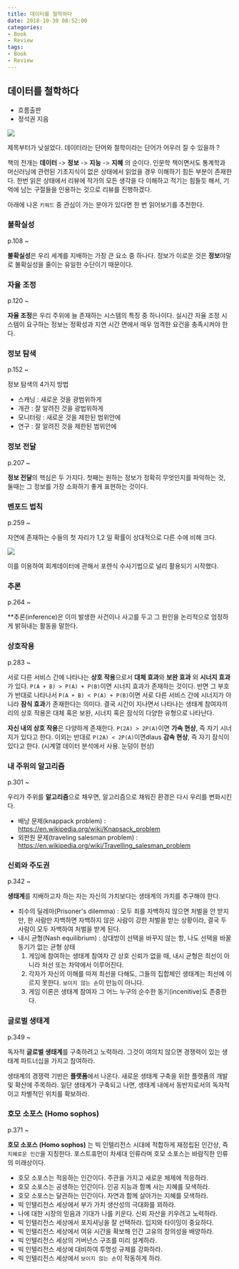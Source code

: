 ```yaml
---
title: 데이터를 철학하다
date: 2018-10-30 08:52:00
categories:
- Book
- Review
tags:
- Book
- Review
---
```


## 데이터를 철학하다
- 흐름출판
- 정석권 지음 

![](https://raw.githubusercontent.com/DevStarSJ/Study/master/Blog/Review/Books/image/data.philosophy.jpg)

제목부터가 낮설었다. 데이터라는 단어와 철학이라는 단어가 어우러 질 수 있을까 ?

책의 전개는 **데이터** -> **정보** -> **지능** -> **지혜** 의 순이다.
인문학 책이면서도 통계학과 머신러닝에 관련된 기초지식이 없은 상태에서 읽었을 경우 이해하기 힘든 부분이 존재한다.
한번 읽은 상태에서 리뷰에 작가의 모든 생각을 다 이해하고 적기는 힘들듯 해서, 기억에 남는 구절들을 인용하는 것으로 리뷰를 진행하겠다.  

아래에 나온 `키워드` 중 관심이 가는 분야가 있다면 한 번 읽어보기를 추천한다.

### 불확실성

p.108 ~  

**불확실성**은 우리 세계를 지배하는 가장 큰 요소 중 하나다. 정보가 이로운 것은 **정보**야말로 불확실성을 줄이는 유일한 수단이기 때문이다.  

### 자율 조정

p.120 ~

**자율 조정**은 우리 주위에 늘 존재하는 시스템의 특징 중 하나이다. 실시간 자율 조정 시스템이 요구하는 정보는 정확성과 지연 시간 면에서 매우 엄격한 요건을 충족시켜야 한다.

### 정보 탐색

p.152 ~

정보 탐색의 4가지 방법
- 스캐닝 : 새로운 것을 광범위하게
- 개관 : 잘 알려진 것을 광법위하게
- 모니터링 : 새로운 것을 제한된 범위안에
- 연구 : 잘 알려진 것을 제한된 범위안에

### 정보 전달

p.207 ~

**정보 전달**의 핵심은 두 가지다. 첫째는 원하는 정보가 정확히 무엇인지를 파악하는 것, 둘때는 그 정보를 가장 소화하기 좋게 표현하는 것이다.

### 벤포드 법칙

p.259 ~ 

자연에 존재하는 수들의 첫 자리가 1,2 일 확률이 상대적으로 다른 수에 비해 크다.

![](https://raw.githubusercontent.com/DevStarSJ/Study/master/Blog/Review/Books/image/benford.png)

이를 이용하여 회계데이터에 관해서 포렌식 수사기법으로 널리 활용되기 시작했다.

### 추론

p.264 ~

**추론(inference)은 이미 발생한 사건이나 사고를 두고 그 원인을 논리적으로 엄정하게 밝혀내는 활동을 말한다.

### 상호작용

p.283 ~

서로 다른 서비스 간에 나타나는 **상호 작용**으로서 **대체 효과**와 **보완 효과** 외 **시너지 효과**가 있다. `P(A + B) > P(A) + P(B)`이면 시너지 효과가 존재하는 것이다. 반면 그 부호가 반대로 나타나서 `P(A + B) < P(A) + P(B)`이면 서로 다른 서비스 간에 시너지가 아니라 **잠식 효과**가 존재한다는 의미다. 결국 시간이 지나면서 나타나는 생태계 참여자끼리의 상호 작용은 대체 혹은 보완, 시너지 혹은 잠식의 다양한 유형으로 나타난다.

**자신 내의 상호 작용**은 다양하게 존재한다. `P(2A) > 2P(A)`이면 **가속 현상**, 즉 자기 시너지가 있다고 한다. 이외는 반대로 `P(2A) < 2P(A)`이면dlaus **감속 현상**, 즉 자기 잠식이 있다고 한다. (시계열 데이터 분석에서 사용. 눈덩이 현상)

### 내 주위의 알고리즘

p.301 ~

우리가 주위를 **알고리즘**으로 채우면, 알고리즘으로 채워진 환경은 다시 우리를 변화시킨다.

- 배낭 문제(knappack problem) : <https://en.wikipedia.org/wiki/Knapsack_problem>
- 외판원 문제(traveling salesman problem) : <https://en.wikipedia.org/wiki/Travelling_salesman_problem>

### 신뢰와 주도권

p.342 ~

**생태계**를 지배하고자 하는 자는 자신의 가치보다는 생태계의 가치를 추구해야 한다.

- 죄수의 딜레마(Prisoner's dilemma) : 모두 죄를 자백하지 않으면 처벌을 안 받지만, 한 사람만 자백하면 자백하지 않은 사람이 강한 처벌을 받는 상황이라, 결국 두 사람이 모두 자백하여 처벌을 받게 된다.
- 내시 균형(Nash equilibrium) : 상대방이 선택을 바꾸지 않는 항, 나도 선택을 바꿀 동기가 없는 균형 상태
  1. 게임에 참여하는 생태계 참여자 간 상호 신뢰가 없을 때, 내시 균형은 최선이 아니라 처선 또는 차악에서 이루어진다.
  2. 각자가 자신의 이해를 따져 최선을 다해도, 그들의 집합체인 생태계는 최선에 이르지 못한다. `보이지 않는 손`이 만능이 아니다.
  3. 게임 이론은 생태계 참여자 그 어느 누구의 순수한 동기(incenitive)도 존중한다.

### 글로벌 생태계

p.349 ~

독자적 **글로벌 생태계**를 구축하려고 노력하라. 그것이 여의치 않으면 경쟁력이 있는 생태계 파트너십을 가지고 참여하라.

생태계의 경쟁력 기반은 **플랫폼**에서 나온다. 새로운 생태계 구축을 위한 플랫폼의 개발 및 확산에 주목하라. 일단 생태계가 구축되고 나면, 생태계 내에서 동반자로서의 독자적이고 차별적인 위치를 확보하라.

### 호모 소포스 (Homo sophos)

p.371 ~

**호모 소포스 (Homo sophos)** 는 빅 인텔리전스 시대에 적합하게 재정립된 인간상, 즉 `지혜로운 인간`을 지칭한다. 포스트휴먼이 차세대 인류라며 호모 소포스는 바람직한 인류의 미래상이다.

- 호모 소포스는 적응하는 인간이다. 주관을 가지고 새로운 체제에 적응하라.
- 호모 소포스는 공생하는 인간이다. 인공 지능과 함꼐 사는 지혜를 모색하라.
- 호모 소포스는 달관하는 인간이다. 자연과 함께 살아가는 지혜를 모색하라.
- 빅 인텔리전스 세상에서 부가 가치 생산성의 극대화를 꾀하라.
- 나에 대한 시장의 믿음과 기대가 나를 키운다. 신뢰 자산을 키우려고 노력하라.
- 빅 인텔리전스 세상에서 포지셔닝을 잘 선택하라. 입지와 타이밍이 중요하다.
- 빅 인텔리전스 세상에서 여유 시간을 확보해 인간 고유의 창의성을 배양하라.
- 빅 인텔리전스 세상의 거버넌스 구조를 미리 설계하라.
- 빅 인텔리전스 세상에 대비하여 투명성 규제를 강화하라.
- 빅 인텔리전스 세상에서 `보이지 않는 손`이 작동하게 하라.